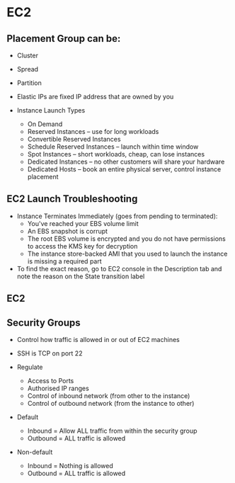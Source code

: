 # EC2

## Placement Group can be:
* Cluster
* Spread
* Partition

* Elastic IPs are fixed IP address that are owned by you

* Instance Launch Types
    * On Demand
    * Reserved Instances – use for long workloads
    * Convertible Reserved Instances
    * Schedule Reserved Instances – launch within time window
    * Spot Instances – short workloads, cheap, can lose instances
    * Dedicated Instances – no other customers will share your hardware 
    * Dedicated Hosts – book an entire physical server, control instance placement


## EC2 Launch Troubleshooting
* Instance Terminates Immediately (goes from pending to terminated):
    * You've reached your EBS volume limit
    * An EBS snapshot is corrupt
    * The root EBS volume is encrypted and you do not have permissions to access the KMS key for decryption
    * The instance store-backed AMI that you used to launch the instance is missing a required part
* To find the exact reason, go to EC2 console in the Description tab and note the reason on the State transition label

## EC2 

## Security Groups
* Control how traffic is allowed in or out of EC2 machines
* SSH is TCP on port 22
	
* Regulate
    * Access to Ports
    * Authorised IP ranges 
    * Control of inbound network (from other to the instance)
    * Control of outbound network (from the instance to other)

* Default
    * Inbound = Allow ALL traffic from within the security group
    * Outbound = ALL traffic is allowed

* Non-default
    * Inbound = Nothing is allowed
    * Outbound = ALL traffic is allowed
